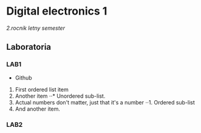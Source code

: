 # Digital electronics 1
*2.rocnik letny semester*

## Laboratoria

### LAB1
- Github
1. First ordered list item
2. Another item
⋅⋅* Unordered sub-list. 
1. Actual numbers don't matter, just that it's a number
⋅⋅1. Ordered sub-list
4. And another item.

### LAB2
